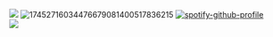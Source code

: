 ![](https://64.media.tumblr.com/6d612a4217d0d69f5e5ec0934b2c2fd6/33018824c8d74010-c6/s1280x1920/6a76f93a7f77dd4c279252a2cfe0fffc22c651c2.pnj)
![17452716034476679081400517836215](https://64.media.tumblr.com/413dbf42a983f44255b662fe969ee753/0205075164989581-91/s1280x1920/9b4e782ca2ea06cfc8ea71f6936ce0837f3c5477.pnj) 
             [![spotify-github-profile](https://spotify-github-profile.kittinanx.com/api/view?uid=31tadl6ypn7mnxlcqp7ku4qsxdru&cover_image=true&theme=novatorem&show_offline=false&background_color=121212&interchange=false&bar_color=53b14f&bar_color_cover=false)](https://spotify-github-profile.kittinanx.com/api/view?uid=31tadl6ypn7mnxlcqp7ku4qsxdru&redirect=true)  
![](https://64.media.tumblr.com/2625d83fc7b6f6916d224e7e5aa1828a/33018824c8d74010-3f/s1280x1920/b1d5c4df033343d0a3038aa212f3f610d8b2c9a3.pnj)
